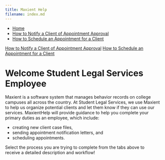 ```yaml
---
title: Maxient Help
filename: index.md 
--- 
```

<nav>
	    		<ul>
	        		<li><a href="/">Home</a></li>
		        	<li><a href="https://maxienthelp.wordpress.com/how-to-schedule-an-appointment-for-a-client/">How to Notify a Client of Appointment Approval</a></li>
	        		<li><a href="/How to Schedule an Appointment for a Client">How to Schedule an Appointment for a Client</a></li>
	    		</ul>
			</nav>

[How to Notify a Client of Appointment Approval](https://maxienthelp.wordpress.com/how-to-schedule-an-appointment-for-a-client/)                                             [How to Schedule an Appointment for a Client](https://maxienthelp.wordpress.com/how-to-schedule-an-appointment-for-a-client/)
# Welcome Student Legal Services Employee

Maxient is a software system that manages behavior records on college campuses all across the country. At Student Legal Services, we use Maxient to help us organize potential clients and let them know if they can use our services. MaxientHelp will provide guidance to help you complete your primary duties as an employee, which include:

- creating new client case files,
- sending appointment notification letters, and
- scheduling appointments.

Select the process you are trying to complete from the tabs above to receive a detailed description and workflow!
